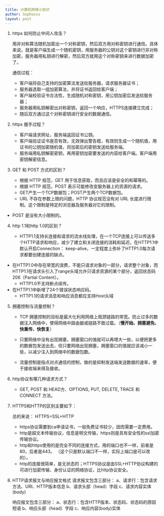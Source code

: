 ```yaml
---
title: 计算机网络小知识
author: Sophosss
layout: post
---
```

1. https 如何防止中间人攻击？

   用非对称算法随机加密出一个对称密钥，然后双方用对称密钥进行通信。具体来说，就是客户端生成一个随机密钥，用服务器的公钥对这个密钥进行非对称加密，服务器用私钥进行解密，然后双方就用这个对称密钥来进行数据加密了。

   通信过程：

   - 客户端将自己支持的加密算法发送给服务器，请求服务器证书；
   - 服务器选取一组加密算法，并将证书返回给客户端；
   - 客户端校验证书合法性，生成随机对称密钥，用公钥加密后发送给服务器；
   - 服务器用私钥解密出对称密钥，返回一个响应，HTTPS连接建立完成；
   - 随后双方通过这个对称密钥进行安全的数据通信。

2. https 握手过程？
   - 客户端请求网址，服务端返回证书公钥。
   - 客户端验证证书是否有效，无效弹出警告框，有效则生成一个随机值，用证书的公钥加密随机值，将加密后的密钥发送给服务端。
   - 服务端用私钥解密密钥，再用密钥加密要发送的内容给客户端。客户端用密钥解密信息。

3. GET 和 POST 方式的区别？
   - 根据 HTTP 规范，GET 用于信息获取，而且应该是安全的和幂等的。
   - 根据 HTTP 规范，POST 表示可能修改变服务器上的资源的请求。
   - GET产生一个TCP数据包；POST产生两个TCP数据包。
   - URL 不存在参数上限的问题，HTTP 协议规范没有对 URL 长度进行限制。这个限制是特定的浏览器及服务器对它的限制。
- POST 是没有大小限制的。
   
4. http 1.1和http 1.0的区别？

   - HTTP1.1支持长连接和请求的流水线处理，在一个TCP连接上可以传送多个HTTP请求和响应，减少了建立和关闭连接的消耗和延迟，在HTTP1.1中默认开启Connection： keep-alive，一定程度上弥补了HTTP1.0每次请求都要创建连接的缺点。
- 在HTTP1.0中存在带宽的浪费，不能只请求对象的一部分，请求整个对象，而HTTP1.1在请求头引入了range头域允许只请求资源的某个部分，返回状态码206（Partial Content）。
   - HTTP1.0不支持断点续传。
- 在HTTP1.1中新增了24个错误状态响应码。
   - HTTP1.1的请求消息和响应消息都应支持Host头域

5. 拥塞控制与流量控制？

   - TCP 拥塞控制的目标是最大化利用网络上瓶颈链路的带宽。防止过多的数据注入网络中，使得网络中路由器或链路不致过载。（**慢开始、拥塞避免、快重传、快恢复**）

   - 只要网络中没有出现拥塞，拥塞窗口的值就可以再增大一些，以便把更多的数据包发送出去，但只要网络出现拥塞，拥塞窗口的值就应该减小一些，以减少注入到网络中的数据包数。

   - 流量控制是指点对点通信的控制，做的是抑制发送端发送数据的速率，便于接收端来得及接收。

6. http协议有哪几种请求方式？
   - GET, POST 和 HEAD方、OPTIONS, PUT, DELETE, TRACE 和 CONNECT 方法。

7. HTTPS和HTTP的区别主要如下：

   总的来说： HTTPS=SSL+HTTP

   - https协议需要到ca申请证书，一般免费证书较少，因而需要一定费用。
   - http是超文本传输协议，信息是明文传输，https则是具有安全性的ssl加密传输协议。
   - http和https使用的是完全不同的连接方式，用的端口也不一样，前者是80，后者是443。 （这个只是默认端口不一样，实际上端口是可以改的）。
   - http的连接很简单，是无状态的；HTTPS协议是由SSL+HTTP协议构建的可进行加密传输、身份认证的网络协议，比http协议安全。

8. HTTP请求报文与响应报文格式
   请求报文包含三部分：
   a、请求行：包含请求方法、URI、HTTP版本信息
   b、请求头部（head）字段
   c、请求内容实体(body)

   响应报文包含三部分：
   a、状态行：包含HTTP版本、状态码、状态码的原因短语
   b、响应头部（head）字段
   c、响应内容(body)实体